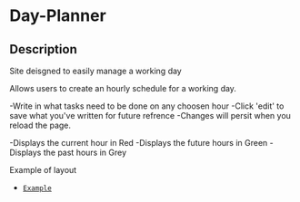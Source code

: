 # Day-Planner

## Description

Site deisgned to easily manage a working day

Allows users to create an hourly schedule for a working day.

-Write in what tasks need to be done on any choosen hour
-Click 'edit' to save what you've written for future refrence
-Changes will persit when you reload the page.

-Displays the current hour in Red
-Displays the future hours in Green
-Displays the past hours in Grey

Example of layout
* [`Example`](Example/Example.JPG)